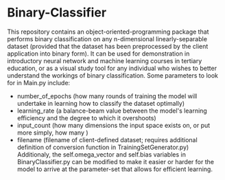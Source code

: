 # Binary-Classifier
This repository contains an object-oriented-programming package that performs binary classification on any n-dimensional linearly-separable dataset (provided that 
the dataset has been preprocessed by the client application into binary form). It can be used for demonstration in introductory neural network and machine learning courses in tertiary education, or as a visual study tool for any individual who wishes to better understand the workings of binary classification. Some parameters to look for in Main.py include:
- number_of_epochs (how many rounds of training the model will undertake in learning how to classify the dataset optimally)
- learning_rate (a balance-beam value between the model's learning efficiency and the degree to which it overshoots)
- input_count (how many dimensions the input space exists on, or put more simply, how many )
- filename (filename of client-defined dataset; requires additional definition of conversion function in TrainingSetGenerator.py)
Additionaly, the self.omega_vector and self.bias variables in BinaryClassifier.py can be modified to make it easier or harder for the 
model to arrive at the parameter-set that allows for efficient learning.